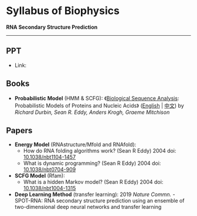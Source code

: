 # Syllabus of Biophysics

**RNA Secondary Structure Prediction**

---

## **PPT**

- Link:

## **Books**

- **Probabilistic Model** (HMM & SCFG): 《[Biological Sequence Analysis](http://www.amazon.com/Biological-Sequence-Analysis-Probabilistic-Proteins/dp/0521629713/): Probabilistic Models of Proteins and Nucleic Acids》 ([English](http://www.amazon.com/Biological-Sequence-Analysis-Probabilistic-Proteins/dp/0521629713) \| [中文](http://www.amazon.cn/dp/B003ZUIRZ2)) by *Richard Durbin, Sean R. Eddy, Anders Krogh, Graeme Mitchison*

## **Papers**

- **Energy Model** (RNAstructure/Mfold and RNAfold): 
  - How do RNA folding algorithms work? (Sean R Eddy) 2004 doi: [10.1038/nbt1104-1457](http://dx.doi.org/10.1038/nbt1104-1457)
  - What is dynamic programming? (Sean R Eddy) 2004 doi: [10.1038/nbt0704-909](http://dx.doi.org/10.1038/nbt0704-909)
- **SCFG Model** (Rfam):
  - What is a hidden Markov model? (Sean R Eddy) 2004 doi: [10.1038/nbt1004-1315](http://dx.doi.org/10.1038/nbt1004-1315)
- **Deep Learning Method** (transfer learning): 2019 *Nature Commn.* - SPOT-RNA: RNA secondary structure prediction using an ensemble of two-dimensional deep neural networks and transfer learning

